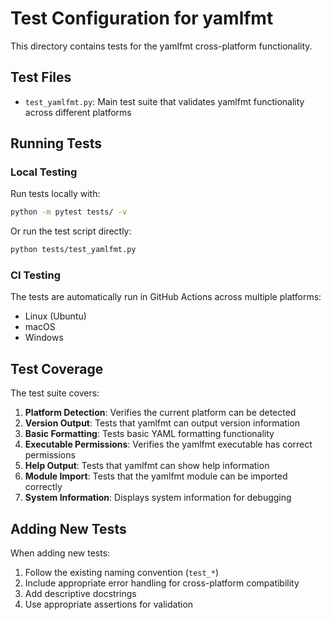 # Test Configuration for yamlfmt

This directory contains tests for the yamlfmt cross-platform functionality.

## Test Files

- `test_yamlfmt.py`: Main test suite that validates yamlfmt functionality across different platforms

## Running Tests

### Local Testing

Run tests locally with:

```bash
python -m pytest tests/ -v
```

Or run the test script directly:

```bash
python tests/test_yamlfmt.py
```

### CI Testing

The tests are automatically run in GitHub Actions across multiple platforms:

- Linux (Ubuntu)
- macOS
- Windows

## Test Coverage

The test suite covers:

1. **Platform Detection**: Verifies the current platform can be detected
2. **Version Output**: Tests that yamlfmt can output version information
3. **Basic Formatting**: Tests basic YAML formatting functionality
4. **Executable Permissions**: Verifies the yamlfmt executable has correct permissions
5. **Help Output**: Tests that yamlfmt can show help information
6. **Module Import**: Tests that the yamlfmt module can be imported correctly
7. **System Information**: Displays system information for debugging

## Adding New Tests

When adding new tests:

1. Follow the existing naming convention (`test_*`)
2. Include appropriate error handling for cross-platform compatibility
3. Add descriptive docstrings
4. Use appropriate assertions for validation
